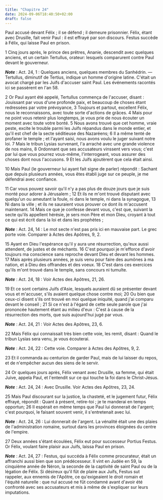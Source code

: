 ```yaml
---
title: "Chapitre 24"
date: 2024-09-06T18:40:50+02:00
draft: false
---
```



Paul accusé devant Félix ; il se défend ; il demeure prisonnier.
Félix, étant avec Drusille, fait venir Paul : il est effrayé par son discours.
Festus succède à Félix, qui laisse Paul en prison.


1 Cinq jours après, le prince des prêtres, Ananie, descendit avec quelques anciens, et un certain Tertullus, orateur: lesquels comparurent contre Paul devant le gouverneur.

***Note*** :  Act. 24, 1 : Quelques anciens, quelques membres du Sanhédrin. ― Tertullus, diminutif de Tertius, indique un homme d'origine latine. C'était un avocat chargé par les Juifs d'accuser saint Paul. Les événements racontés ici se passèrent en l'an 58.

2 Or Paul ayant été appelé, Tertullus commença de l'accuser, disant : Jouissant par vous d'une profonde paix, et beaucoup de choses étant redressées par votre prévoyance, 3 Toujours et partout, excellent Félix, nous le reconnaissons, avec toute sorte d'actions de grâces. 4 Mais pour ne point vous retenir plus longtemps, je vous prie de nous écouter un moment avec toute votre bonté. 5 Nous avons trouvé que cet homme, vraie peste, excite le trouble parmi les Juifs répandus dans le monde entier, et qu'il est chef de la secte séditieuse des Nazaréens; 6 Il a même tenté de profaner le temple ; et l'ayant saisi, nous avons voulu le juger suivant notre loi. 7 Mais le tribun Lysias survenant, l'a arraché avec une grande violence de nos mains, 8 Ordonnant que ses accusateurs vinssent vers vous; c'est par lui que vous pourrez vous-même, l'interrogeant, vous assurer des choses dont nous l'accusons. 9 Et les Juifs ajoutèrent que cela était ainsi.


10 Mais Paul (le gouverneur lui ayant fait signe de parler) répondit : Sachant que depuis plusieurs années, vous êtes établi juge sur ce peuple, je me défendrai avec confiance.


11 Car vous pouvez savoir qu'il n'y a pas plus de douze jours que je suis monté pour adorer à Jérusalem ; 12 Et ils ne m'ont trouvé disputant avec quelqu'un ou ameutant la foule, ni dans le temple, ni dans la synagogue, 13 Ni dans la ville ; et ils ne sauraient vous prouver ce dont ils m'accusent maintenant. 14 Mais ce que je confesse devant vous, c'est que, suivant la secte qu'ils appellent hérésie, je sers mon Père et mon Dieu, croyant à tout ce qui est écrit dans la loi et dans les prophètes ;

***Note*** :  Act. 24, 14 : Le mot secte n'est pas pris ici en mauvaise part. Le grec porte voie. Comparer à Actes des Apôtres, 9, 2.

15 Ayant en Dieu l'espérance qu'il y aura une résurrection, qu'eux aussi attendent, de justes et de méchants. 16 C'est pourquoi je m'efforce d'avoir toujours ma conscience sans reproche devant Dieu et devant les hommes. 17 Mais après plusieurs années, je suis venu pour faire des aumônes à ma nation, et à Dieu des offrandes et des voeux. 18 C'est dans ces exercices qu'ils m'ont trouvé dans le temple, sans concours ni tumulte.

***Note*** :  Act. 24, 18 : Voir Actes des Apôtres, 21, 26.

19 Et ce sont certains Juifs d'Asie, lesquels auraient dû se présenter devant vous et m'accuser, s'ils avaient quelque chose contre moi; 20 Ou bien que ceux-ci disent s'ils ont trouvé en moi quelque iniquité, quand j'ai comparu devant le conseil ; 21 Si ce n'est à l'égard de cette seule parole que j'ai prononcée hautement étant au milieu d'eux : C'est à cause de la résurrection des morts, que suis aujourd'hui jugé par vous.

***Note*** :  Act. 24, 21 : Voir Actes des Apôtres, 23, 6.


22 Mais Félix qui connaissait très bien cette voie, les remit, disant : Quand le tribun Lysias sera venu, je vous écouterai.

***Note*** :  Act. 24, 22 : Cette voie. Comparer à Actes des Apôtres, 9, 2.

23 Et il commanda au centurion de garder Paul, mais de lui laisser du repos, et de n'empêcher aucun des siens de le servir.


24 Or quelques jours après, Félix venant avec Drusille, sa femme, qui était Juive, appela Paul, et l'entendit sur ce qui touche la foi dans le Christ-Jésus.

***Note*** :  Act. 24, 24 : Avec Drusille. Voir Actes des Apôtres, 23, 24.

25 Mais Paul discourant sur la justice, la chasteté, et le jugement futur, Félix effrayé, répondit : Quant à présent, retire-toi ; je te manderai en temps opportun; 26 Il espérait en même temps que Paul lui donnerait de l'argent; c'est pourquoi, le faisant souvent venir, il s'entretenait avec lui.

***Note*** :  Act. 24, 26 : Lui donnerait de l'argent. La vénalité était une des plaies de l'administration romaine, surtout dans les provinces éloignées du centre de l'empire.


27 Deux années s'étant écoulées, Félix eut pour successeur Portius Festus. Or Félix, voulant faire plaisir aux Juifs, laissa Paul en prison.

***Note*** :  Act. 24, 27 : Festus, qui succéda à Félix comme procurateur, était un affranchi aussi bien que son prédécesseur. Il vint en Judée en 59, la cinquième année de Néron, la seconde de la captivité de saint Paul ou de la légation de Félix. Si désireux qu'il fût de plaire aux Juifs, Festus sut rappeler, aux ennemis de l'Apôtre, ce qu'exigeaient le droit romain et l'équité naturelle : que nul accusé ne fût condamné avant d'avoir été confronté avec ses accusateurs et mis à même de s'expliquer sur leurs imputations.

